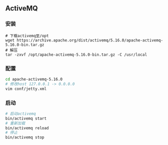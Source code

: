## ActiveMQ

### 安装

```shell
# 下载activemq至/opt
wget https://archive.apache.org/dist/activemq/5.16.0/apache-activemq-5.16.0-bin.tar.gz
# 解压
tar -zxvf /opt/apache-activemq-5.16.0-bin.tar.gz -C /usr/local
```

### 配置

```bash
cd apache-activemq-5.16.0
# 修改host 127.0.0.1 -> 0.0.0.0
vim conf/jetty.xml
```

### 启动

```bash
# 启动activemq
bin/activemq start
# 重新加载
bin/activemq reload
# 停止
bin/activemq stop
```





